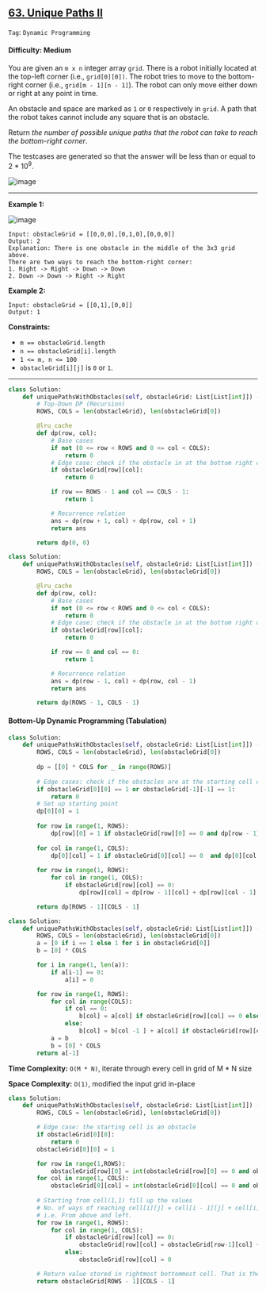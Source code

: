 ## [63. Unique Paths II](https://leetcode.com/problems/unique-paths-ii/)

```Tag```: ```Dynamic Programming```

#### Difficulty: Medium

You are given an ```m x n``` integer array ```grid```. There is a robot initially located at the top-left corner (i.e., ```grid[0][0])```. The robot tries to move to the bottom-right corner (i.e., ```grid[m - 1][n - 1]```). The robot can only move either down or right at any point in time.

An obstacle and space are marked as ```1``` or ```0``` respectively in ```grid```. A path that the robot takes cannot include any square that is an obstacle.

Return _the number of possible unique paths that the robot can take to reach the bottom-right corner_.

The testcases are generated so that the answer will be less than or equal to 2 * 10<sup>9</sup>.

![image](https://github.com/quananhle/Python/assets/35042430/6f78012a-20f5-46e5-b19b-ef34778662f7)

---

__Example 1:__

![image](https://assets.leetcode.com/uploads/2020/11/04/robot1.jpg)
```
Input: obstacleGrid = [[0,0,0],[0,1,0],[0,0,0]]
Output: 2
Explanation: There is one obstacle in the middle of the 3x3 grid above.
There are two ways to reach the bottom-right corner:
1. Right -> Right -> Down -> Down
2. Down -> Down -> Right -> Right
```

__Example 2:__

```
Input: obstacleGrid = [[0,1],[0,0]]
Output: 1
```

__Constraints:__

- ```m == obstacleGrid.length```
- ```n == obstacleGrid[i].length```
- ```1 <= m, n <= 100```
- ```obstacleGrid[i][j]``` is ```0``` or ```1```.

---

```Python
class Solution:
    def uniquePathsWithObstacles(self, obstacleGrid: List[List[int]]) -> int:
        # Top-Down DP (Recursion)
        ROWS, COLS = len(obstacleGrid), len(obstacleGrid[0])

        @lru_cache
        def dp(row, col):
            # Base cases
            if not (0 <= row < ROWS and 0 <= col < COLS):
                return 0
            # Edge case: check if the obstacle in at the bottom right corner
            if obstacleGrid[row][col]:
                return 0

            if row == ROWS - 1 and col == COLS - 1:
                return 1

            # Recurrence relation
            ans = dp(row + 1, col) + dp(row, col + 1)
            return ans

        return dp(0, 0)
```

```Python
class Solution:
    def uniquePathsWithObstacles(self, obstacleGrid: List[List[int]]) -> int:
        ROWS, COLS = len(obstacleGrid), len(obstacleGrid[0])

        @lru_cache
        def dp(row, col):
            # Base cases
            if not (0 <= row < ROWS and 0 <= col < COLS):
                return 0
            # Edge case: check if the obstacle in at the bottom right corner
            if obstacleGrid[row][col]:
                return 0

            if row == 0 and col == 0:
                return 1

            # Recurrence relation
            ans = dp(row - 1, col) + dp(row, col - 1)
            return ans

        return dp(ROWS - 1, COLS - 1)
```

#### Bottom-Up Dynamic Programming (Tabulation)

```Python
class Solution:
    def uniquePathsWithObstacles(self, obstacleGrid: List[List[int]]) -> int:
        ROWS, COLS = len(obstacleGrid), len(obstacleGrid[0])
        
        dp = [[0] * COLS for _ in range(ROWS)]
        
        # Edge cases: check if the obstacles are at the starting cell or the finished cell
        if obstacleGrid[0][0] == 1 or obstacleGrid[-1][-1] == 1:
            return 0
        # Set up starting point
        dp[0][0] = 1
        
        for row in range(1, ROWS):
            dp[row][0] = 1 if obstacleGrid[row][0] == 0 and dp[row - 1][0] == 1 else 0
            
        for col in range(1, COLS):
            dp[0][col] = 1 if obstacleGrid[0][col] == 0  and dp[0][col - 1] == 1 else 0
        
        for row in range(1, ROWS):
            for col in range(1, COLS):
                if obstacleGrid[row][col] == 0:
                    dp[row][col] = dp[row - 1][col] + dp[row][col - 1]

        return dp[ROWS - 1][COLS - 1]
```

```Python
class Solution:
    def uniquePathsWithObstacles(self, obstacleGrid: List[List[int]]) -> int:
        ROWS, COLS = len(obstacleGrid), len(obstacleGrid[0])
        a = [0 if i == 1 else 1 for i in obstacleGrid[0]]
        b = [0] * COLS

        for i in range(1, len(a)):
            if a[i-1] == 0:
                a[i] = 0

        for row in range(1, ROWS):
            for col in range(COLS):
                if col == 0:
                    b[col] = a[col] if obstacleGrid[row][col] == 0 else 0
                else:
                    b[col] = b[col -1 ] + a[col] if obstacleGrid[row][col] == 0 else 0
            a = b
            b = [0] * COLS
        return a[-1]
```

__Time Complexity:__ ```O(M * N)```, iterate through every cell in grid of M * N size

__Space Complexity:__ ```O(1)```, modified the input grid in-place

```Python
class Solution:
    def uniquePathsWithObstacles(self, obstacleGrid: List[List[int]]) -> int:
        ROWS, COLS = len(obstacleGrid), len(obstacleGrid[0])

        # Edge case: the starting cell is an obstacle
        if obstacleGrid[0][0]:
            return 0
        obstacleGrid[0][0] = 1

        for row in range(1,ROWS):
            obstacleGrid[row][0] = int(obstacleGrid[row][0] == 0 and obstacleGrid[row-1][0] == 1)
        for col in range(1, COLS):
            obstacleGrid[0][col] = int(obstacleGrid[0][col] == 0 and obstacleGrid[0][col-1] == 1)
        
        # Starting from cell(1,1) fill up the values
        # No. of ways of reaching cell[i][j] = cell[i - 1][j] + cell[i][j - 1]
        # i.e. From above and left.
        for row in range(1, ROWS):
            for col in range(1, COLS):
                if obstacleGrid[row][col] == 0:
                    obstacleGrid[row][col] = obstacleGrid[row-1][col] + obstacleGrid[row][col-1]
                else:
                    obstacleGrid[row][col] = 0

        # Return value stored in rightmost bottommost cell. That is the destination.            
        return obstacleGrid[ROWS - 1][COLS - 1]
```
